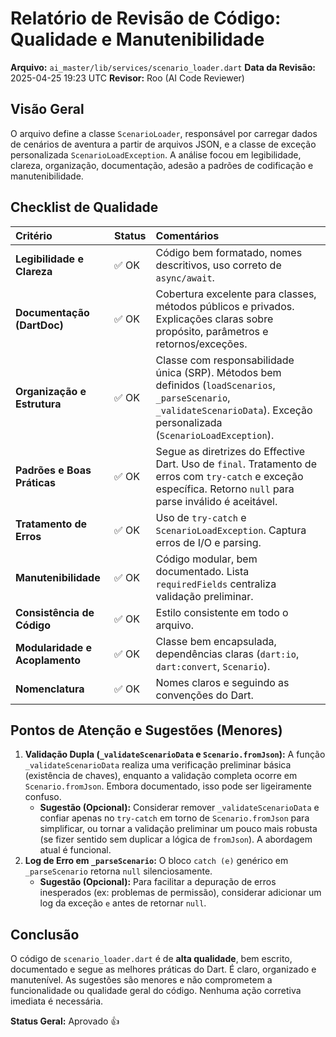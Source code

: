 # Relatório de Revisão de Código: Qualidade e Manutenibilidade

**Arquivo:** `ai_master/lib/services/scenario_loader.dart`
**Data da Revisão:** 2025-04-25 19:23 UTC
**Revisor:** Roo (AI Code Reviewer)

## Visão Geral

O arquivo define a classe `ScenarioLoader`, responsável por carregar dados de cenários de aventura a partir de arquivos JSON, e a classe de exceção personalizada `ScenarioLoadException`. A análise focou em legibilidade, clareza, organização, documentação, adesão a padrões de codificação e manutenibilidade.

## Checklist de Qualidade

| Critério                        | Status | Comentários                                                                                                                                                              |
| :------------------------------ | :----- | :----------------------------------------------------------------------------------------------------------------------------------------------------------------------- |
| **Legibilidade e Clareza**      | ✅ OK  | Código bem formatado, nomes descritivos, uso correto de `async/await`.                                                                                                   |
| **Documentação (DartDoc)**      | ✅ OK  | Cobertura excelente para classes, métodos públicos e privados. Explicações claras sobre propósito, parâmetros e retornos/exceções.                                        |
| **Organização e Estrutura**   | ✅ OK  | Classe com responsabilidade única (SRP). Métodos bem definidos (`loadScenarios`, `_parseScenario`, `_validateScenarioData`). Exceção personalizada (`ScenarioLoadException`). |
| **Padrões e Boas Práticas**   | ✅ OK  | Segue as diretrizes do Effective Dart. Uso de `final`. Tratamento de erros com `try-catch` e exceção específica. Retorno `null` para parse inválido é aceitável.           |
| **Tratamento de Erros**         | ✅ OK  | Uso de `try-catch` e `ScenarioLoadException`. Captura erros de I/O e parsing.                                                                                            |
| **Manutenibilidade**            | ✅ OK  | Código modular, bem documentado. Lista `requiredFields` centraliza validação preliminar.                                                                                   |
| **Consistência de Código**      | ✅ OK  | Estilo consistente em todo o arquivo.                                                                                                                                    |
| **Modularidade e Acoplamento**  | ✅ OK  | Classe bem encapsulada, dependências claras (`dart:io`, `dart:convert`, `Scenario`).                                                                                       |
| **Nomenclatura**                | ✅ OK  | Nomes claros e seguindo as convenções do Dart.                                                                                                                           |

## Pontos de Atenção e Sugestões (Menores)

1.  **Validação Dupla (`_validateScenarioData` e `Scenario.fromJson`):** A função `_validateScenarioData` realiza uma verificação preliminar básica (existência de chaves), enquanto a validação completa ocorre em `Scenario.fromJson`. Embora documentado, isso pode ser ligeiramente confuso.
    *   **Sugestão (Opcional):** Considerar remover `_validateScenarioData` e confiar apenas no `try-catch` em torno de `Scenario.fromJson` para simplificar, ou tornar a validação preliminar um pouco mais robusta (se fizer sentido sem duplicar a lógica de `fromJson`). A abordagem atual é funcional.
2.  **Log de Erro em `_parseScenario`:** O bloco `catch (e)` genérico em `_parseScenario` retorna `null` silenciosamente.
    *   **Sugestão (Opcional):** Para facilitar a depuração de erros inesperados (ex: problemas de permissão), considerar adicionar um log da exceção `e` antes de retornar `null`.

## Conclusão

O código de `scenario_loader.dart` é de **alta qualidade**, bem escrito, documentado e segue as melhores práticas do Dart. É claro, organizado e manutenível. As sugestões são menores e não comprometem a funcionalidade ou qualidade geral do código. Nenhuma ação corretiva imediata é necessária.

**Status Geral:** Aprovado 👍